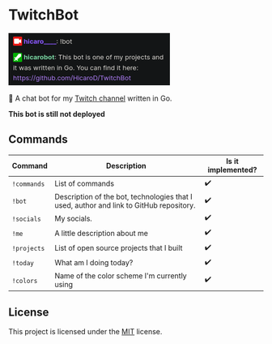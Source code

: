 # TwitchBot
![image](images/1.png)

🤖 A chat bot for my [Twitch channel](https://www.twitch.tv/hicaro____) written in Go.

**This bot is still not deployed**

## Commands
| Command      | Description                                                                             | Is it implemented? |
|--------------|-----------------------------------------------------------------------------------------|--------------------|
| `!commands`  | List of commands                                                                        | :heavy_check_mark: |
| `!bot`       | Description of the bot, technologies that I used, author and link to GitHub repository. | :heavy_check_mark: |
| `!socials`   | My socials.                                                                             | :heavy_check_mark: |
| `!me`        | A little description about me                                                           | :heavy_check_mark: |
| `!projects`  | List of open source projects that I built                                               | :heavy_check_mark: |
| `!today`     | What am I doing today?                                                                  | :heavy_check_mark: |
| `!colors`    | Name of the color scheme I'm currently using                                            | :heavy_check_mark: |

## License
This project is licensed under the [MIT](./LICENSE) license.
